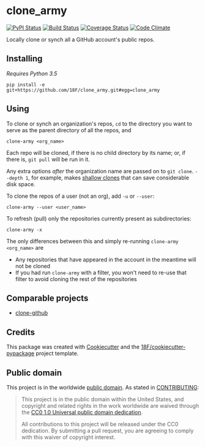 # clone_army

[![PyPI Status](https://img.shields.io/pypi/v/clone_army.svg)](https://pypi.python.org/pypi/clone_army)
[![Build Status](https://img.shields.io/travis/18F/clone_army.svg?branch=master)](https://travis-ci.org/18F/clone_army)
[![Coverage Status](https://coveralls.io/repos/github/18F/clone_army.svg?branch=master)](https://coveralls.io/github/18F/clone_army?branch=master)
[![Code Climate](https://codeclimate.com/github/18F/clone_army.svg)](https://codeclimate.com/github/18F/clone_army)

Locally clone or synch all a GitHub account's public repos.


## Installing

*Requires Python 3.5*

    pip install -e git+https://github.com/18F/clone_army.git#egg=clone_army

## Using

To clone or synch an organization's repos, `cd` to the directory you want
to serve as the parent directory of all the repos, and

    clone-army <org_name>

Each repo will be cloned, if there is no child directory by its name; or,
if there is, `git pull` will be run in it.

Any extra options *after* the organization name are passed on to `git clone`.
`--depth 1`, for example, makes
[shallow clones](https://www.perforce.com/blog/141218/git-beyond-basics-using-shallow-clones)
that can save considerable disk space.

To clone the repos of a user (not an org), add `-u` or `--user`:

    clone-army --user <user_name>

To refresh (pull) only the repositories currently present as subdirectories:

    clone-army -x

The only differences between this and simply re-running `clone-army <org_name>`
are

- Any repositories that have appeared in the account in the meantime will
not be cloned
- If you had run `clone-army` with a filter, you won't need to re-use that
filter to avoid cloning the rest of the repositories

## Comparable projects

- [clone-github](https://github.com/khilnani/clone-github)

## Credits

This package was created with [Cookiecutter](https://github.com/audreyr/cookiecutter)
and the [18F/cookiecutter-pypackage](https://github.com/audreyr/cookiecutter-pypackage)
project template.

## Public domain

This project is in the worldwide [public domain](LICENSE.md). As stated in [CONTRIBUTING](CONTRIBUTING.md):

> This project is in the public domain within the United States, and copyright and related rights in the work worldwide are waived through the [CC0 1.0 Universal public domain dedication](https://creativecommons.org/publicdomain/zero/1.0/).
>
> All contributions to this project will be released under the CC0 dedication. By submitting a pull request, you are agreeing to comply with this waiver of copyright interest.
